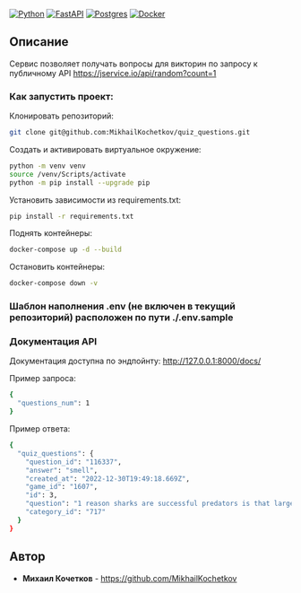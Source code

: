 [![Python](https://img.shields.io/badge/python-3670A0?style=for-the-badge&logo=python&logoColor=ffdd54)](https://www.python.org/)
[![FastAPI](https://img.shields.io/badge/FastAPI-005571?style=for-the-badge&logo=fastapi)](https://fastapi.tiangolo.com/)
[![Postgres](https://img.shields.io/badge/postgres-%23316192.svg?style=for-the-badge&logo=postgresql&logoColor=white)](https://www.postgresql.org/)
[![Docker](https://img.shields.io/badge/docker-%230db7ed.svg?style=for-the-badge&logo=docker&logoColor=white)](https://www.docker.com/)


## Описание
Сервис позволяет получать вопросы для викторин по запросу к публичному API https://jservice.io/api/random?count=1

### Как запустить проект:

Клонировать репозиторий:
```bash
git clone git@github.com:MikhailKochetkov/quiz_questions.git
```

Создать и активировать виртуальное окружение:
```bash
python -m venv venv
source /venv/Scripts/activate
python -m pip install --upgrade pip
```

Установить зависимости из requirements.txt:
```bash
pip install -r requirements.txt
```

Поднять контейнеры:
```bash
docker-compose up -d --build
```

Остановить контейнеры:
```bash
docker-compose down -v
```

### Шаблон наполнения .env (не включен в текущий репозиторий) расположен по пути ./.env.sample

### Документация API
Документация доступна по эндпойнту:  http://127.0.0.1:8000/docs/

Пример запроса:
```bash
{
  "questions_num": 1
}
```

Пример ответа:
```bash
{
  "quiz_questions": {
    "question_id": "116337",
    "answer": "smell",
    "created_at": "2022-12-30T19:49:18.669Z",
    "game_id": "1607",
    "id": 3,
    "question": "1 reason sharks are successful predators is that large bulbs in their brains are used for this sense",
    "category_id": "717"
  }
}
```

## Автор

* **Михаил Кочетков** - https://github.com/MikhailKochetkov